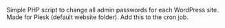 Simple PHP script to change all admin passwords for each WordPress site.
Made for Plesk (default website folder).
Add this to the cron job.
